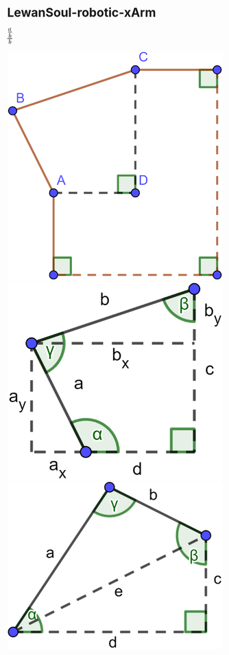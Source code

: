 # LewanSoul-robotic-xArm

![Func A](/docs/images/function_a.png)

![Full Shape](/docs/images/shape_1.png)
![Initial Shape](/docs/images/shape_2.png)
![Final Shape](/docs/images/shape_3.png)